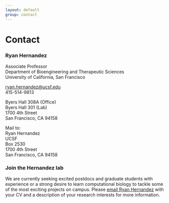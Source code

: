 ```yaml
---
layout: default
group: contact
---
```

# Contact

### Ryan Hernandez

Associate Professor  
Department of Bioengineering and Therapeutic Sciences  
University of California, San Francisco

ryan.hernandez@ucsf.edu  
415-514-9813

Byers Hall 308A (Office)  
Byers Hall 301 (Lab)  
1700 4th Street  
San Francisco, CA 94158

Mail to:  
Ryan Hernandez  
UCSF  
Box 2530  
1700 4th Street  
San Francisco, CA 94158

### Join the Hernandez lab

We are currently seeking excited postdocs and graduate students with experience or a strong desire to learn computational biology to tackle some of the most exciting projects on campus. Please [email Ryan Hernandez](mailto:ryan.hernandez@ucsf.edu) with your CV and a description of your research interests for more information.
